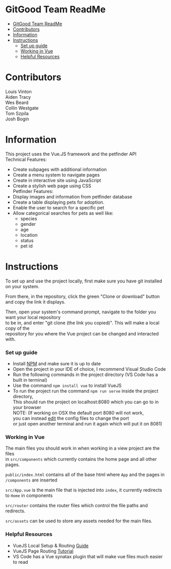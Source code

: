 
# GitGood Team ReadMe  

- [GitGood Team ReadMe](#gitgood-team-readme)
- [Contributors](#contributors)
- [Information](#information)
- [Instructions](#instructions)
    - [Set up guide](#set-up-guide)
    - [Working in Vue](#working-in-vue)
    - [Helpful Resources](#helpful-resources)

# Contributors
Louis Vinton  
Aiden Tracy  
Wes Beard  
Collin Westgate  
Tom Szpila  
Josh Bogin

# Information  
This project uses the Vue.JS framework and the petfinder API    
Technical Features:  
* Create subpages with additional information  
* Create a menu system to navigate pages  
* Create in interactive site using JavaScript  
* Create a stylish web page using CSS  
Petfinder Features:  
* Display images and information from petfinder database  
* Create a table displaying pets for adoption.  
* Enable the user to search for a specific pet  
* Allow categorical searches for pets as well like:  
  * species
  * gender
  * age
  * location
  * status
  * pet id

# Instructions  
To set up and use the project locally, first make sure you have git installed on your system.  

From there, in the repository, click the green "Clone or download" button and copy the link it displays.  

Then, open your system's command prompt, navigate to the folder you want your local repository    
to be in, and enter "git clone (the link you copied)". This will make a local copy of the  
repository for you where the Vue project can be changed and interacted with.  

### Set up guide  
* Install [NPM](https://www.npmjs.com/get-npm) and make sure it is up to date    
* Open the project in your IDE of choice, I recommend Visual Studio Code   
* Run the following commands in the project directory (VS Code has a built in terminal)   
* Use the command `npm install vue` to install VueJS    
* To run the project run the command `npm run serve` inside the project directory,  
    This should run the project on localhost:8080 which you can go to in your browser   
    NOTE: (If working on OSX the default port 8080 will not work,  
        you can instead [edit](https://github.com/vuejs/vue-cli/issues/36) the config files to change the port   
        or just open another terminal and run it again which will put it on 8081)   

### Working in Vue
The main files you should work in when working in a view project are the files   
in `src/components` which currently contains the home page and all other pages.

`public/index.html` contains all of the base html where `App` and the pages in `/components` are inserted

`src/App.vue` is the main file that is injected into `index`, it currently redirects to `Home` in components

`src/router` contains the router files which control the file paths and redirects.

`src/assets` can be used to store any assets needed for the main files.


### Helpful Resources  
* VueJS Local Setup & Routing [Guide](https://medium.com/@maeganwilson_/how-to-create-a-navigation-bar-in-vue-js-8a70e7f29f80)  
* VueJS Page Routing [Tutorial](https://www.thepolyglotdeveloper.com/2017/11/router-navigate-pages-vuejs-application/)  
* VS Code has a Vue synatax plugin that will make vue files much easier to read
